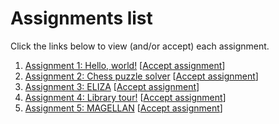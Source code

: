 # Assignments list

Click the links below to view (and/or accept) each assignment.

1. [Assignment 1: Hello, world!](https://github.com/ContextLab/psyc32-hello-world)  [[Accept assignment](https://classroom.github.com/a/xjc-u-1F)]
2. [Assignment 2: Chess puzzle solver](https://github.com/ContextLab/psyc32-n-queens) [[Accept assignment](https://classroom.github.com/a/oh7d8zy-)]
3. [Assignment 3: ELIZA](https://github.com/ContextLab/psyc32-eliza) [[Accept assignment](https://classroom.github.com/a/kJAki_Z0)]
4. [Assignment 4: Library tour!](https://github.com/ContextLab/psyc32-library-tour) [[Accept assignment](https://classroom.github.com/a/kU7_Fvov)]
5. [Assignment 5: MAGELLAN](https://github.com/ContextLab/psyc32-magellan) [[Accept assignment](https://classroom.github.com/a/pQIgULsu)]
